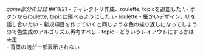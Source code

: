 *game部分の日誌*
##11/21
    - ディレクトリ作成．roulette, topicを追加した \\
    - ボタンからroulette, topicに飛べるようにした \\
    - loulette
        - 細かいデザイン，UIを話し合いたい
        - 新規項目を作っていくと同じような色の繰り返しになってしまうので色生成のアルゴリズム再考すべし
    - topic
        - どういうレイアウトにするかは未定      
        - 背景の泡が一部表示されない